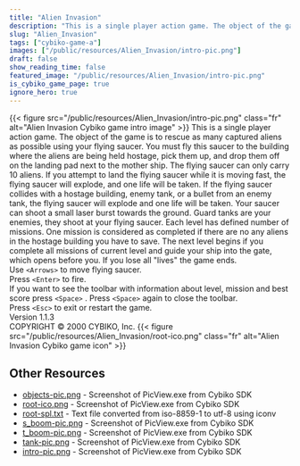 ```yaml
---
title: "Alien Invasion"
description: "This is a single player action game. The object of the game is to rescue as many captured aliens as possible using your flying saucer. You must fly this saucer to the building where the aliens are being held hostage, pick them up, and drop them off on the landing pad next to the ..."
slug: "Alien_Invasion"
tags: ["cybiko-game-a"]
images: ["/public/resources/Alien_Invasion/intro-pic.png"]
draft: false
show_reading_time: false
featured_image: "/public/resources/Alien_Invasion/intro-pic.png"
is_cybiko_game_page: true
ignore_hero: true
---
```

{{< figure src="/public/resources/Alien_Invasion/intro-pic.png" class="fr" alt="Alien Invasion Cybiko game intro image" >}}
This is a single player action game. The object of the game is to rescue as many captured aliens as possible using your flying saucer. You must fly this saucer to the building where the aliens are being held hostage, pick them up, and drop them off on the landing pad next to the mother ship. The flying saucer can only carry 10 aliens. If you attempt to land the flying saucer while it is moving fast, the flying saucer will explode, and one life will be taken. If the flying saucer collides with a hostage building, enemy tank, or a bullet from an enemy tank, the flying saucer will explode and one life will be taken. Your saucer can shoot a small laser burst towards the ground. Guard tanks are your enemies, they shoot at your flying saucer. Each level has defined number of missions. One mission is considered as completed if there are no any aliens in the hostage building you have to save. The next level begins if you complete all missions of current level and guide your ship into the gate, which opens before you. If you lose all "lives" the game ends. \
Use `<Arrows>`  to move flying saucer. \
Press `<Enter>`  to fire. \
If you want to see the toolbar with information about level, mission and best score press `<Space>` . Press `<Space>`  again to close the toolbar. \
Press `<Esc>`  to exit or restart the game. \
Version 1.1.3 \
COPYRIGHT © 2000 CYBIKO, Inc. {{< figure src="/public/resources/Alien_Invasion/root-ico.png" class="fr" alt="Alien Invasion Cybiko game icon" >}}

## Other Resources
* [objects-pic.png](/public/resources/Alien_Invasion/objects-pic.png) - Screenshot of PicView.exe from Cybiko SDK
* [root-ico.png](/public/resources/Alien_Invasion/root-ico.png) - Screenshot of PicView.exe from Cybiko SDK
* [root-spl.txt](/public/resources/Alien_Invasion/root-spl.txt) - Text file converted from iso-8859-1 to utf-8 using iconv
* [s_boom-pic.png](/public/resources/Alien_Invasion/s_boom-pic.png) - Screenshot of PicView.exe from Cybiko SDK
* [t_boom-pic.png](/public/resources/Alien_Invasion/t_boom-pic.png) - Screenshot of PicView.exe from Cybiko SDK
* [tank-pic.png](/public/resources/Alien_Invasion/tank-pic.png) - Screenshot of PicView.exe from Cybiko SDK
* [intro-pic.png](/public/resources/Alien_Invasion/intro-pic.png) - Screenshot of PicView.exe from Cybiko SDK

